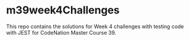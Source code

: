 ﻿# m39week4Challenges

This repo contains the solutions for Week 4 challenges with testing code with JEST for CodeNation Master Course 39.
